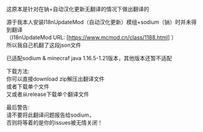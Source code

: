 这原本是针对在钠+自动汉化更新无翻译的情况下做出翻译的<br>

源于我本人安装I18nUpdateMod（自动汉化更新）模组+sodium（钠）时并未得到翻译<br>
（I18nUpdateMod URL: [https://www.mcmod.cn/class/1188.html] ）<br>
所以我自己机翻了这段json文件<br>

已适配sodium & minecraf java 1.16.5-1.21版本，其他版本还暂不适配

下载方法:<br>
你可以直接download zip解压出翻译文件<br>
或者下载单个文件<br>
又或者从release下载单个翻译文件<br>

最后警告:<br>
请不要将此翻译问题报告给sodium，<br>
否则将等着的是你的issues被无情关闭！
